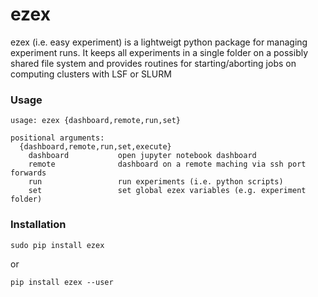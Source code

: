 # ezex
ezex (i.e. easy experiment) is a lightweigt python package for managing experiment runs. It keeps all experiments in a single folder on a possibly shared file system and provides routines for starting/aborting jobs on computing clusters with LSF or SLURM

### Usage
```
usage: ezex {dashboard,remote,run,set}

positional arguments:
  {dashboard,remote,run,set,execute}
    dashboard           open jupyter notebook dashboard
    remote              dashboard on a remote maching via ssh port forwards
    run                 run experiments (i.e. python scripts)
    set                 set global ezex variables (e.g. experiment folder)

```

### Installation
```
sudo pip install ezex
```
or
```
pip install ezex --user
```